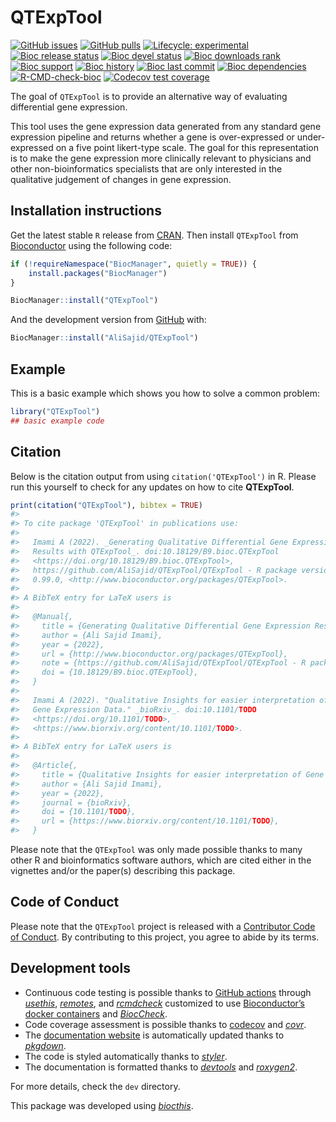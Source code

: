 
<!-- README.md is generated from README.Rmd. Please edit that file -->

# QTExpTool

<!-- badges: start -->

[![GitHub
issues](https://img.shields.io/github/issues/AliSajid/QTExpTool)](https://github.com/AliSajid/QTExpTool/issues)
[![GitHub
pulls](https://img.shields.io/github/issues-pr/AliSajid/QTExpTool)](https://github.com/AliSajid/QTExpTool/pulls)
[![Lifecycle:
experimental](https://img.shields.io/badge/lifecycle-experimental-orange.svg)](https://lifecycle.r-lib.org/articles/stages.html#experimental)
[![Bioc release
status](http://www.bioconductor.org/shields/build/release/bioc/QTExpTool.svg)](https://bioconductor.org/checkResults/release/bioc-LATEST/QTExpTool)
[![Bioc devel
status](http://www.bioconductor.org/shields/build/devel/bioc/QTExpTool.svg)](https://bioconductor.org/checkResults/devel/bioc-LATEST/QTExpTool)
[![Bioc downloads
rank](https://bioconductor.org/shields/downloads/release/QTExpTool.svg)](http://bioconductor.org/packages/stats/bioc/QTExpTool/)
[![Bioc
support](https://bioconductor.org/shields/posts/QTExpTool.svg)](https://support.bioconductor.org/tag/QTExpTool)
[![Bioc
history](https://bioconductor.org/shields/years-in-bioc/QTExpTool.svg)](https://bioconductor.org/packages/release/bioc/html/QTExpTool.html#since)
[![Bioc last
commit](https://bioconductor.org/shields/lastcommit/devel/bioc/QTExpTool.svg)](http://bioconductor.org/checkResults/devel/bioc-LATEST/QTExpTool/)
[![Bioc
dependencies](https://bioconductor.org/shields/dependencies/release/QTExpTool.svg)](https://bioconductor.org/packages/release/bioc/html/QTExpTool.html#since)
[![R-CMD-check-bioc](https://github.com/AliSajid/QTExpTool/actions/workflows/R-CMD-check-bioc.yaml/badge.svg)](https://github.com/AliSajid/QTExpTool/actions/workflows/R-CMD-check-bioc.yaml)
[![Codecov test
coverage](https://codecov.io/gh/AliSajid/QTExpTool/branch/main/graph/badge.svg)](https://app.codecov.io/gh/AliSajid/QTExpTool?branch=main)
<!-- badges: end -->

The goal of `QTExpTool` is to provide an alternative way of evaluating
differential gene expression.

This tool uses the gene expression data generated from any standard gene
expression pipeline and returns whether a gene is over-expressed or
under-expressed on a five point likert-type scale. The goal for this
representation is to make the gene expression more clinically relevant
to physicians and other non-bioinformatics specialists that are only
interested in the qualitative judgement of changes in gene expression.

## Installation instructions

Get the latest stable `R` release from
[CRAN](http://cran.r-project.org/). Then install `QTExpTool` from
[Bioconductor](http://bioconductor.org/) using the following code:

``` r
if (!requireNamespace("BiocManager", quietly = TRUE)) {
    install.packages("BiocManager")
}

BiocManager::install("QTExpTool")
```

And the development version from
[GitHub](https://github.com/AliSajid/QTExpTool) with:

``` r
BiocManager::install("AliSajid/QTExpTool")
```

## Example

This is a basic example which shows you how to solve a common problem:

``` r
library("QTExpTool")
## basic example code
```

## Citation

Below is the citation output from using `citation('QTExpTool')` in R.
Please run this yourself to check for any updates on how to cite
**QTExpTool**.

``` r
print(citation("QTExpTool"), bibtex = TRUE)
#> 
#> To cite package 'QTExpTool' in publications use:
#> 
#>   Imami A (2022). _Generating Qualitative Differential Gene Expression
#>   Results with QTExpTool_. doi:10.18129/B9.bioc.QTExpTool
#>   <https://doi.org/10.18129/B9.bioc.QTExpTool>,
#>   https://github.com/AliSajid/QTExpTool/QTExpTool - R package version
#>   0.99.0, <http://www.bioconductor.org/packages/QTExpTool>.
#> 
#> A BibTeX entry for LaTeX users is
#> 
#>   @Manual{,
#>     title = {Generating Qualitative Differential Gene Expression Results with QTExpTool},
#>     author = {Ali Sajid Imami},
#>     year = {2022},
#>     url = {http://www.bioconductor.org/packages/QTExpTool},
#>     note = {https://github.com/AliSajid/QTExpTool/QTExpTool - R package version 0.99.0},
#>     doi = {10.18129/B9.bioc.QTExpTool},
#>   }
#> 
#>   Imami A (2022). "Qualitative Insights for easier interpretation of
#>   Gene Expression Data." _bioRxiv_. doi:10.1101/TODO
#>   <https://doi.org/10.1101/TODO>,
#>   <https://www.biorxiv.org/content/10.1101/TODO>.
#> 
#> A BibTeX entry for LaTeX users is
#> 
#>   @Article{,
#>     title = {Qualitative Insights for easier interpretation of Gene Expression Data},
#>     author = {Ali Sajid Imami},
#>     year = {2022},
#>     journal = {bioRxiv},
#>     doi = {10.1101/TODO},
#>     url = {https://www.biorxiv.org/content/10.1101/TODO},
#>   }
```

Please note that the `QTExpTool` was only made possible thanks to many
other R and bioinformatics software authors, which are cited either in
the vignettes and/or the paper(s) describing this package.

## Code of Conduct

Please note that the `QTExpTool` project is released with a [Contributor
Code of Conduct](http://bioconductor.org/about/code-of-conduct/). By
contributing to this project, you agree to abide by its terms.

## Development tools

- Continuous code testing is possible thanks to [GitHub
  actions](https://www.tidyverse.org/blog/2020/04/usethis-1-6-0/)
  through *[usethis](https://CRAN.R-project.org/package=usethis)*,
  *[remotes](https://CRAN.R-project.org/package=remotes)*, and
  *[rcmdcheck](https://CRAN.R-project.org/package=rcmdcheck)* customized
  to use [Bioconductor’s docker
  containers](https://www.bioconductor.org/help/docker/) and
  *[BiocCheck](https://bioconductor.org/packages/3.16/BiocCheck)*.
- Code coverage assessment is possible thanks to
  [codecov](https://codecov.io/gh) and
  *[covr](https://CRAN.R-project.org/package=covr)*.
- The [documentation website](http://AliSajid.github.io/QTExpTool) is
  automatically updated thanks to
  *[pkgdown](https://CRAN.R-project.org/package=pkgdown)*.
- The code is styled automatically thanks to
  *[styler](https://CRAN.R-project.org/package=styler)*.
- The documentation is formatted thanks to
  *[devtools](https://CRAN.R-project.org/package=devtools)* and
  *[roxygen2](https://CRAN.R-project.org/package=roxygen2)*.

For more details, check the `dev` directory.

This package was developed using
*[biocthis](https://bioconductor.org/packages/3.16/biocthis)*.
